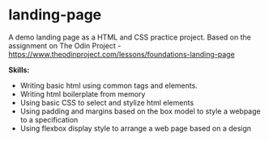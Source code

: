 # landing-page
A demo landing page as a HTML and CSS practice project.
Based on the assignment on The Odin Project - 
https://www.theodinproject.com/lessons/foundations-landing-page

**Skills:**
* Writing basic html using common tags and elements.
* Writing html boilerplate from memory
* Using basic CSS to select and stylize html elements 
* Using padding and margins based on the box model to style a webpage to a specification
* Using flexbox display style to arrange a web page based on a design